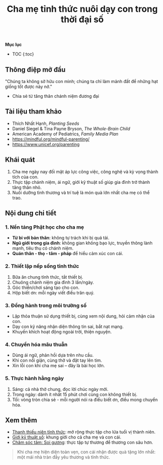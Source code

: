 ﻿---
title: Cha mẹ tỉnh thức nuôi dạy con trong thời đại số
---

**Mục lục**

- TOC
{:toc}

## Thông điệp mở đầu

"Chúng ta không sở hữu con mình; chúng ta chỉ làm mảnh đất để những hạt giống tốt được nảy nở."  
- Chia sẻ từ tăng thân chánh niệm đương đại

## Tài liệu tham khảo

- Thích Nhất Hạnh, *Planting Seeds*
- Daniel Siegel & Tina Payne Bryson, *The Whole-Brain Child*
- American Academy of Pediatrics, *Family Media Plan*
- <https://mindful.org/mindful-parenting/>
- <https://www.unicef.org/parenting>

## Khái quát

1. Cha mẹ ngày nay đối mặt áp lực công việc, công nghệ và kỳ vọng thành tích của con.
2. Thực tập chánh niệm, ái ngữ, giới kỹ thuật số giúp gia đình trở thành tăng thân nhỏ.
3. Nuôi dưỡng tình thương và trí tuệ là món quà lớn nhất cha mẹ có thể trao.

## Nội dung chi tiết

### 1. Nền tảng Phật học cho cha mẹ

- **Từ bi với bản thân**: không tự trách khi bị quá tải.
- **Ngũ giới trong gia đình**: không gian không bạo lực, truyền thông lành mạnh, tiêu thụ có chánh niệm.
- **Quán thân - thọ - tâm - pháp** để hiểu cảm xúc con cái.

### 2. Thiết lập nếp sống tỉnh thức

1. Bữa ăn chung tỉnh thức, tắt thiết bị.
2. Chuông chánh niệm gia đình 3 lần/ngày.
3. Góc thiền/chơi sáng tạo cho con.
4. Hộp biết ơn: mỗi ngày viết điều trân quý.

### 3. Đồng hành trong môi trường số

- Lập thỏa thuận sử dụng thiết bị, cùng xem nội dung, hỏi cảm nhận của con.
- Dạy con kỹ năng nhận diện thông tin sai, bắt nạt mạng.
- Khuyến khích hoạt động ngoài trời, thiện nguyện.

### 4. Chuyển hóa mâu thuẫn

- Dùng ái ngữ, phản hồi dựa trên nhu cầu.
- Khi con nổi giận, cùng thở và đặt tay lên tim.
- Xin lỗi con khi cha mẹ sai – đây là bài học lớn.

### 5. Thực hành hằng ngày

1. Sáng: cả nhà thở chung, đọc lời chúc ngày mới.
2. Trong ngày: dành ít nhất 15 phút chơi cùng con không thiết bị.
3. Tối: vòng tròn chia sẻ - mỗi người nói ra điều biết ơn, điều mong chuyển hóa.

## Xem thêm

- [Thanh thiếu niên tỉnh thức](thanh_thieu_nien_tinh_thuc.md): mở rộng thực tập cho lứa tuổi vị thành niên.
- [Giới kỹ thuật số](gioi_ky_thuat_so.md): khung giới cho cả cha mẹ và con cái.
- [Chăm sóc tâm: Soi gương](../cham_soc_than_tam/cham_soc_tam_soi_guong.md): thực tập tự thương để thương con sâu hơn.

> Khi cha mẹ hiện diện toàn vẹn, con cái nhận được quà tặng lớn nhất: một mái nhà tràn đầy yêu thương và tỉnh thức.
